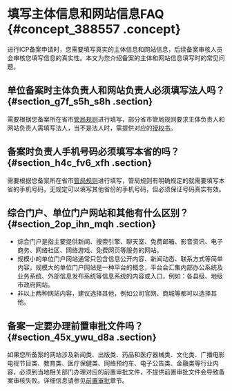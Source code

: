 # 填写主体信息和网站信息FAQ {#concept_388557 .concept}

进行ICP备案申请时，您需要填写真实的主体信息和网站信息，后续备案审核人员会审核您填写信息的真实性。本文为您介绍备案的主体和网站信息填写时的常见问题。

## 单位备案时主体负责人和网站负责人必须填写法人吗？ {#section_g7f_s5h_s8h .section}

需要根据您备案所在省市[管局规则](../../../../cn.zh-CN/ICP备案前准备/学习管局规则/各地区管局备案规则.md#)进行填写，部分省市管局规则要求主体负责人和网站负责人需填写法人，当不是法人时，需提供对应的[授权书](../../../../cn.zh-CN/资料下载/授权书.md#)。

## 备案时负责人手机号码必须填写本省的吗？ {#section_h4c_fv6_xfh .section}

需要根据您备案所在省市[管局规则](../../../../cn.zh-CN/ICP备案前准备/学习管局规则/各地区管局备案规则.md#)进行填写，管局规则有明确规定的就需要填写本省的手机号码，无规定可以填写其他省份的手机号码，但必须保证号码真实有效。

## 综合门户、单位门户网站和其他有什么区别？ {#section_2op_ihn_mqh .section}

-   综合门户是指主要提供新闻、搜索引擎、聊天室、免费邮箱、影音资讯、电子商务、网络社区、网络游戏、免费网页等服务的网站。
-   规模小的单位门户网站通常只包含信息公开内容、新闻动态、联系方式等简单内容，规模大的单位门户网站是一种平台的概念，平台会汇集内部办公系统及业务系统、外部信息发布系统等信息系统的内容或入口，例如：各县级、地级市政府网站。
-   非以上两种网站内容，建议选择其他，例如公司官网、商城等都可以选择其他。

## 备案一定要办理前置审批文件吗？ {#section_45x_ywu_d8a .section}

如果您所备案的网站涉及新闻类、出版类、药品和医疗器械类、文化类、广播电影电视节目类、教育类、医疗保健类、网络预约车、电子公告类、金融类等行业内容，必须到当地相关部门办理对应的前置审批文件，不提供前置审批文件会导致备案审核失败。详细信息请参见[前置审批](../../../../cn.zh-CN/ICP备案前准备/前置审批.md#)章节。

